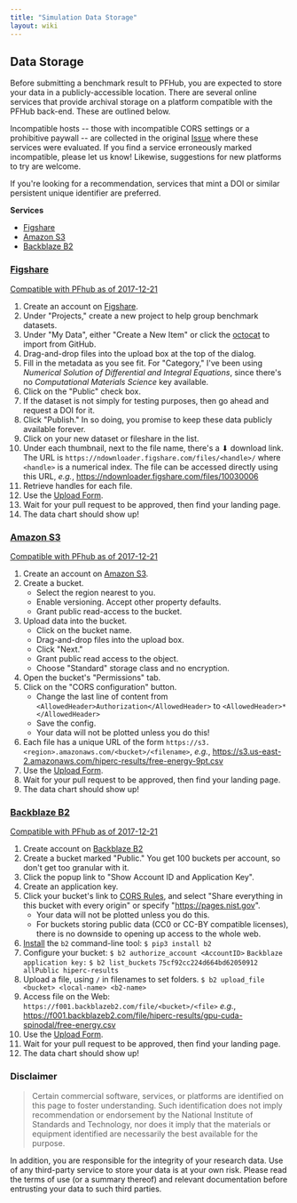 ```yaml
---
title: "Simulation Data Storage"
layout: wiki
---
```


## Data Storage

Before submitting a benchmark result to PFHub, you are expected to store your data in a
publicly-accessible location. There are several online services that provide archival storage on a
platform compatible with the PFHub back-end. These are outlined below.

Incompatible hosts -- those with incompatible CORS settings or a prohibitive paywall -- are
collected in the original [Issue][issue] where these services were evaluated. If you find a service
erroneously marked incompatible, please let us know! Likewise, suggestions for new platforms to try
are welcome.

If you're looking for a recommendation, services that mint a DOI or similar persistent unique
identifier are preferred.

**Services**

- [Figshare](#figshare)
- [Amazon S3](#amazon-s3)
- [Backblaze B2](#backblaze-b2)

<!--a name="figshare"></a-->
### [Figshare](https://figshare.com/)

[Compatible with PFhub as of 2017-12-21](https://github.com/usnistgov/pfhub/issues/491#issuecomment-353459760)

1. Create an account on [Figshare][fig].
2. Under "Projects," create a new project to help group benchmark datasets.
2. Under "My Data", either "Create a New Item" or click the [octocat][git] to import from GitHub.
3. Drag-and-drop files into the upload box at the top of the dialog.
3. Fill in the metadata as you see fit. For "Category," I've been using *Numerical Solution of
   Differential and Integral Equations*, since there's no *Computational Materials Science* key
   available.
4. Click on the "Public" check box.
5. If the dataset is not simply for testing purposes, then go ahead and request a DOI for it.
6. Click "Publish." In so doing, you promise to keep these data publicly available forever.
7. Click on your new dataset or fileshare in the list.
8. Under each thumbnail, next to the file name, there's a ⬇ download link. The URL is
   `https://ndownloader.figshare.com/files/<handle>/` where `<handle>` is a numerical index. The
   file can be accessed directly using this URL, *e.g.*,
   https://ndownloader.figshare.com/files/10030006
9. Retrieve handles for each file.
10. Use the [Upload Form][upload].
11. Wait for your pull request to be approved, then find your landing page.
12. The data chart should show up!

<!--a name="amazon-s3"></a-->
### [Amazon S3](https://aws.amazon.com/s3)

[Compatible with PFhub as of 2017-12-21](https://github.com/usnistgov/pfhub/issues/491#issuecomment-353486891)

1. Create an account on [Amazon S3][aws].
2. Create a bucket.
    - Select the region nearest to you.
    - Enable versioning. Accept other property defaults.
    - Grant public read-access to the bucket.
3. Upload data into the bucket.
    - Click on the bucket name.
    - Drag-and-drop files into the upload box.
    - Click "Next."
    - Grant public read access to the object.
    - Choose "Standard" storage class and no encryption.
4. Open the bucket's "Permissions" tab.
5. Click on the "CORS configuration" button.
    - Change the last line of content from `<AllowedHeader>Authorization</AllowedHeader>` to
        `<AllowedHeader>*</AllowedHeader>`
    - Save the config.
    - Your data will not be plotted unless you do this!
6. Each file has a unique URL of the form `https://s3.<region>.amazonaws.com/<bucket>/<filename>`,
   *e.g.*, https://s3.us-east-2.amazonaws.com/hiperc-results/free-energy-9pt.csv
7. Use the [Upload Form][upload].
8. Wait for your pull request to be approved, then find your landing page.
9. The data chart should show up!

<!--a name="backblaze-b2"></a-->
### [Backblaze B2](https://www.backblaze.com/b2/cloud-storage.html)

[Compatible with PFhub as of 2017-12-21](https://github.com/usnistgov/pfhub/issues/491#issuecomment-352581961)

1. Create account on [Backblaze B2][blz]
2. Create a bucket marked "Public." You get 100 buckets per account, so don't get too granular with it.
3. Click the popup link to "Show Account ID and Application Key".
4. Create an application key.
5. Click your bucket's link to [CORS Rules](https://www.backblaze.com/b2/docs/cors_rules.html), and
   select "Share everything in this bucket with every origin" or specify "https://pages.nist.gov".
    - Your data will not be plotted unless you do this.
    - For buckets storing public data (CC0 or CC-BY compatible licenses), there is no downside to
      opening up access to the whole web.
6. [Install](https://www.backblaze.com/b2/docs/quick_command_line.html) the `b2` command-line tool:
  `$ pip3 install b2`
7. Configure your bucket:
  `$ b2 authorize_account <AccountID>`
  `Backblaze application key:`
  `$ b2 list_buckets`
  `75cf92cc224d664bd62050912 allPublic hiperc-results`
8. Upload a file, using `/` in filenames to set folders.
  `$ b2 upload_file <bucket> <local-name> <b2-name>`
9. Access file on the Web:
  `https://f001.backblazeb2.com/file/<bucket>/<file>`
  *e.g.*, https://f001.backblazeb2.com/file/hiperc-results/gpu-cuda-spinodal/free-energy.csv
10. Use the [Upload Form][upload].
11. Wait for your pull request to be approved, then find your landing page.
12. The data chart should show up!

### Disclaimer

> Certain commercial software, services, or platforms are identified on this page to
> foster understanding. Such identification does not imply recommendation or endorsement
> by the National Institute of Standards and Technology, nor does it imply that the
> materials or equipment identified are necessarily the best available for the purpose.

In addition, you are responsible for the integrity of your research data. Use of any third-party
service to store your data is at your own risk. Please read the terms of use (or a summary thereof)
and relevant documentation before entrusting your data to such third parties.

<!-- References -->
[aws]: https://aws.amazon.com/s3
[blz]: https://www.backblaze.com/b2
[fig]: https://figshare.com
[git]: https://github.com/logos
[issue]: https://github.com/usnistgov/pfhub/issues/491
[upload]: https://pages.nist.gov/pfhub/simulations/upload_form/
